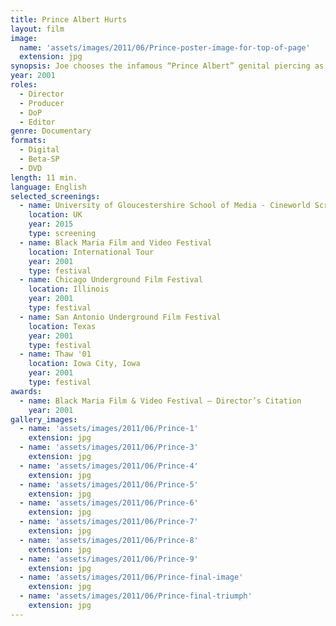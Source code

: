 ```yaml
---
title: Prince Albert Hurts
layout: film
image:
  name: 'assets/images/2011/06/Prince-poster-image-for-top-of-page'
  extension: jpg
synopsis: Joe chooses the infamous “Prince Albert” genital piercing as his first foray into body modification. Melissa has never performed a Prince Albert on a client, but is game for anything. The Prince Albert usually takes approximately 50 seconds to complete. Joe and Melissa’s first shot becomes an 11 minutes-plus odyssey, brimming with patience, pain, humor, hope, and triumph.
year: 2001
roles:
  - Director
  - Producer
  - DoP
  - Editor
genre: Documentary
formats:
  - Digital
  - Beta-SP
  - DVD
length: 11 min.
language: English
selected_screenings:
  - name: University of Gloucestershire School of Media - Cineworld Screening Fundraiser
    location: UK
    year: 2015
    type: screening
  - name: Black Maria Film and Video Festival
    location: International Tour
    year: 2001
    type: festival
  - name: Chicago Underground Film Festival
    location: Illinois
    year: 2001
    type: festival
  - name: San Antonio Underground Film Festival
    location: Texas
    year: 2001
    type: festival
  - name: Thaw '01
    location: Iowa City, Iowa
    year: 2001
    type: festival
awards:
  - name: Black Maria Film & Video Festival – Director’s Citation
    year: 2001
gallery_images:
  - name: 'assets/images/2011/06/Prince-1'
    extension: jpg
  - name: 'assets/images/2011/06/Prince-3'
    extension: jpg
  - name: 'assets/images/2011/06/Prince-4'
    extension: jpg
  - name: 'assets/images/2011/06/Prince-5'
    extension: jpg
  - name: 'assets/images/2011/06/Prince-6'
    extension: jpg
  - name: 'assets/images/2011/06/Prince-7'
    extension: jpg
  - name: 'assets/images/2011/06/Prince-8'
    extension: jpg
  - name: 'assets/images/2011/06/Prince-9'
    extension: jpg
  - name: 'assets/images/2011/06/Prince-final-image'
    extension: jpg
  - name: 'assets/images/2011/06/Prince-final-triumph'
    extension: jpg
---
```

